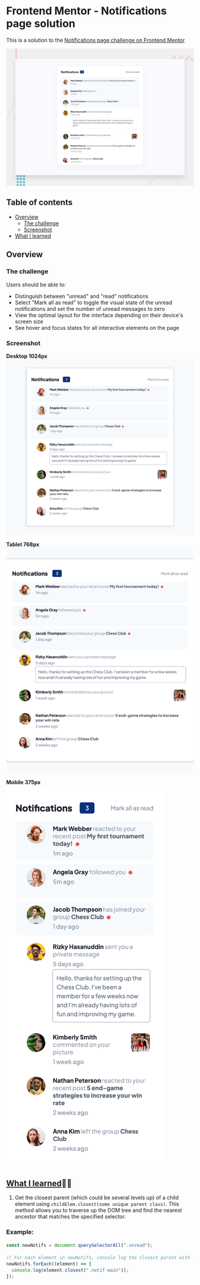 # Frontend Mentor - Notifications page solution

This is a solution to the [Notifications page challenge on Frontend Mentor](https://www.frontendmentor.io/challenges/notifications-page-DqK5QAmKbC)

![Design preview for the Notifications page coding challenge](./design/desktop-preview.jpg)

## Table of contents

- [Overview](#overview)
  - [The challenge](#the-challenge)
  - [Screenshot](#screenshot)
- [What I learned](#what-i-learned)


## Overview

### The challenge

Users should be able to:

- Distinguish between "unread" and "read" notifications
- Select "Mark all as read" to toggle the visual state of the unread notifications and set the number of unread messages to zero
- View the optimal layout for the interface depending on their device's screen size
- See hover and focus states for all interactive elements on the page

### Screenshot
<strong>Desktop 1024px</strong>
<img src="screenshots/Desktop1024.png" width="600" alt="Desktop screenshot"/>

<strong>Tablet 768px</strong>
<img src="screenshots/Tablet768.png" alt="Tablet screenshot"/>

<strong>Mobile 375px</strong>
<img src="screenshots/Mobile375.png" alt="Mobile screenshot"/>

## [What I learned](#what-i-learned)🧗‍♀️

1. Get the closest parent (which could be several levels up) of a child element using `childElem.closest(some unique parent class)`. This method allows you to traverse up the DOM tree and find the nearest ancestor that matches the specified selector.

### Example:
```javascript
const newNotifs = document.querySelectorAll(".unread");

// For each element in newNotifs, console log the closest parent with .notif-main class
newNotifs.forEach((element) => {
  console.log(element.closest(".notif-main"));
});
```



